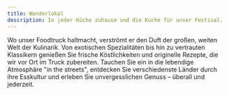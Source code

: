 ```yaml
---
title: Wanderlokal
description: In jeder Küche zuhause und die Küche für unser Festival.
---
```


Wo unser Foodtruck haltmacht, verströmt er den Duft der großen, weiten Welt der Kulinarik. Von exotischen Spezialitäten bis hin zu vertrauten Klassikern genießen Sie frische Köstlichkeiten und originelle Rezepte, die wir vor Ort im Truck zubereiten. Tauchen Sie ein in die lebendige Atmosphäre "in the streets", entdecken Sie verschiedenste Länder durch ihre Esskultur und erleben Sie unvergesslichen Genuss – überall und jederzeit.
